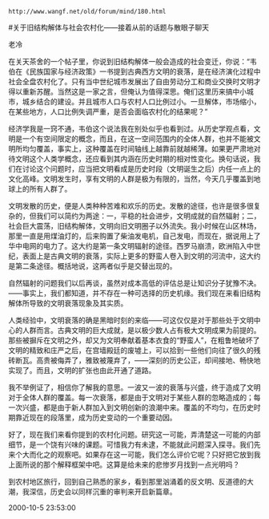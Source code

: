 `http://www.wangf.net/old/forum/mind/180.html`

#关于旧结构解体与社会农村化——接着从前的话题与散眼子聊天

老冷

在关天茶舍的一个帖子里，你说到旧结构解体一般会造成的社会变迁，你说：“韦伯在《民族国家与经济政策》一书提到古典西方文明的衰落，是在经济演化过程中社会全盘农村化了。只有当中世纪城市发展出了自由劳动分工和商业交换时文明才得以重新苏醒。当然这是一家之言，但俺认为值得深思。俺们这里历来搞中小城市，城乡结合的建设。并且城市人口与农村人口比例过小。一旦解体，市场缩小，在某些地方，人口比例失调严重，是否会面临农村化的结果呢？”

经济学我是一窍不通，韦伯这个说法我在别处似乎也看到过。从历史学观点看，文明是一个有空间限定的概念，而且，在这一空间范围内的全体人群，也并不能被文明所均匀覆盖，事实上，这种覆盖在时间轴线上越靠前就越稀薄。如果更严肃地对待文明这个人类学概念，还应看到其内涵在历史时期的相对性变化。换句话说，我们在讨论这个问题时，应当把文明看成是历史时段（文明诞生之后）内任一点上的文化高峰。文明发生时，享有文明的人群是极为有限的，当然，今天几乎覆盖到地球上的所有人群了。

文明发散的历史，便是人类种种苦难和欢乐的历史。发散的途径，也许是很多很复杂的，但我们可以简约为两途：一，平稳的社会进步，文明成就的自然辐射；二，社会巨大震荡，旧结构解体，文明向旧文明圈子以外流失。我小时候在山区林场，那里一直是用煤油灯的，后来购置了柴油发电机，自己发电，而现在，据说用上了华中电网的电力了。这大约是第一条文明辐射的途径。西罗马崩溃，欧洲陷入中世纪，表面上是古典文明的衰落，实际上更多的野蛮人卷入到文明的河流中，这大约是第二条途径。概括地说，这两者似乎是交替出现的。

自然辐射的问题我们以后再谈，虽然对成本高低的评估总是让知识分子犹豫不决。——事实上，我们都知道，并不存在一种可选择的历史机缘。我们现在来看旧结构解体所导致的文明衰落现象及其实质。

人类经验中，文明衰落的确是黑暗时刻的来临——可这仅仅是对于那些处于文明中心的人群而言。古典文明的巨大成就，是以极少数人占有极大文明成果为前提的。那些被摒斥在文明之外，却又为文明奉献着基本衣食的“野蛮人”，在粗鲁地破坏了文明的精致和庄严之后，在宫墙殿廷的废墟上，可以拾到一些他们向往了很久的残砖断瓦。高贵被侮弄了，雅致被蔑弃了，——深刻的历史公正，却间接地、畅快地实现了。而且，文明的扩张也由此开通了道路。

我不举例证了，相信你了解我的意思。一波又一波的衰落与兴盛，终于造成了文明对于全体人群的覆盖。每一次衰落，都是由于文明对于某些人群的忽略造成的；每一次兴盛，都是由于新人群加入到文明创新的浪潮中来。覆盖的不均匀，在历史时期靠近现在的段落里，成为历史变动的一个重要动因。

好了，现在我们来看你提到的农村化问题。研究这一可能，弄清楚这一可能的内部细节，是一个饶有兴味的课题。可惜我力有未逮，不能就此问题深入探寻。我们先来个大而化之的观察吧。如果存在这一可能，我们怎么评价它呢？只好把它放到我上面所说的那个解释框架中吧。这算是给未来的悲惨岁月找到一点光明吗？

到农村地区旅行，回到自己熟悉的家乡，看到那里汹涌着的反文明、反道德的大潮，我深信，历史会以同样沉重的审判来开启新篇章。

2000-10-5 23:53:00